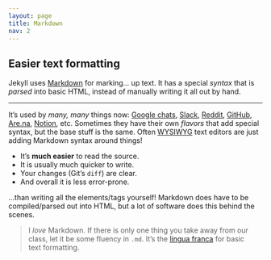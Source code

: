 ```yaml
---
layout: page
title: Markdown
nav: 2
---
```


## Easier text formatting

Jekyll uses [Markdown](https://www.markdownguide.org/getting-started/) for marking… up text. It has a special *syntax* that is *parsed* into basic HTML, instead of manually writing it all out by hand.

---

It’s used by *many, many* things now: [Google chats](https://support.google.com/chat/answer/7649118?hl=en), [Slack](https://slack.com/help/articles/202288908-Format-your-messages), [Reddit](https://www.reddit.com/wiki/markdown), [GitHub](https://docs.github.com/en/get-started/writing-on-github/getting-started-with-writing-and-formatting-on-github/basic-writing-and-formatting-syntax), [Are.na](https://support.are.na/help/what-types-of-content-can-i-save-to-are-dot-na), [Notion](https://www.notion.so/help/writing-and-editing-basics), etc. Sometimes they have their own *flavors* that add special syntax, but the base stuff is the same. Often [WYSIWYG](https://en.wikipedia.org/wiki/WYSIWYG) text editors are just adding Markdown syntax around things!

* It’s **much easier** to read the source.
* It is usually much quicker to write.
* Your changes (Git’s `diff`) are clear.
* And overall it is less error-prone.

…than writing all the elements/tags yourself! Markdown does have to be compiled/parsed out into HTML, but a lot of software does this behind the scenes.

> I *love* Markdown. If there is only one thing you take away from our class, let it be some fluency in `.md`. It’s the [lingua franca](https://en.wikipedia.org/wiki/Lingua_franca) for basic text formatting.
